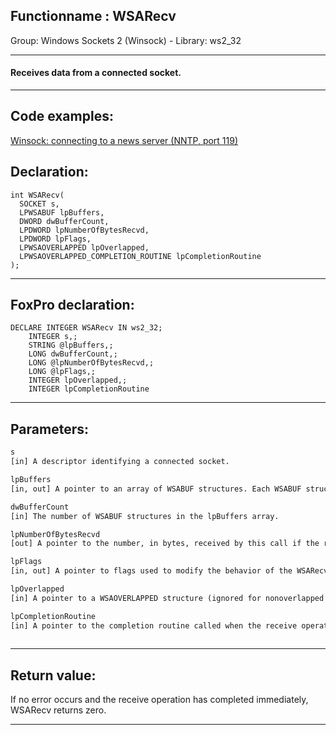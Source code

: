 <link rel="stylesheet" type="text/css" href="../../css/win32api.css">  
<link rel="stylesheet" href="https://cdnjs.cloudflare.com/ajax/libs/font-awesome/4.7.0/css/font-awesome.min.css">

## Functionname : WSARecv
Group: Windows Sockets 2 (Winsock) - Library: ws2_32    
***  


#### Receives data from a connected socket.
***  


## Code examples:
[Winsock: connecting to a news server (NNTP, port 119)](../../samples/sample_389.md)  

## Declaration:
```foxpro  
int WSARecv(
  SOCKET s,
  LPWSABUF lpBuffers,
  DWORD dwBufferCount,
  LPDWORD lpNumberOfBytesRecvd,
  LPDWORD lpFlags,
  LPWSAOVERLAPPED lpOverlapped,
  LPWSAOVERLAPPED_COMPLETION_ROUTINE lpCompletionRoutine
);  
```  
***  


## FoxPro declaration:
```foxpro  
DECLARE INTEGER WSARecv IN ws2_32;
	INTEGER s,;
	STRING @lpBuffers,;
	LONG dwBufferCount,;
	LONG @lpNumberOfBytesRecvd,;
	LONG @lpFlags,;
	INTEGER lpOverlapped,;
	INTEGER lpCompletionRoutine  
```  
***  


## Parameters:
```txt  
s
[in] A descriptor identifying a connected socket.

lpBuffers
[in, out] A pointer to an array of WSABUF structures. Each WSABUF structure contains a pointer to a buffer and the length, in bytes, of the buffer.

dwBufferCount
[in] The number of WSABUF structures in the lpBuffers array.

lpNumberOfBytesRecvd
[out] A pointer to the number, in bytes, received by this call if the receive operation completes immediately.

lpFlags
[in, out] A pointer to flags used to modify the behavior of the WSARecv function call. For more information, see the Remarks section.

lpOverlapped
[in] A pointer to a WSAOVERLAPPED structure (ignored for nonoverlapped sockets).

lpCompletionRoutine
[in] A pointer to the completion routine called when the receive operation has been completed (ignored for nonoverlapped sockets).
  
```  
***  


## Return value:
If no error occurs and the receive operation has completed immediately, WSARecv returns zero.  
***  

